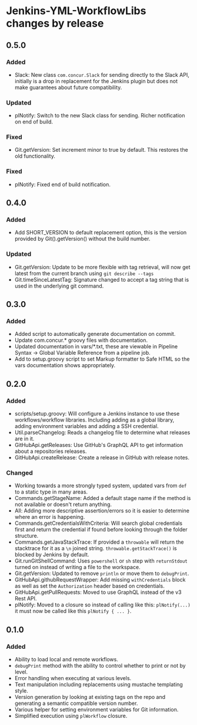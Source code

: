 # Jenkins-YML-WorkflowLibs changes by release

## 0.5.0

### Added

* Slack: New class `com.concur.Slack` for sending directly to the Slack API, initially is a drop in replacement for the Jenkins plugin but does not make guarantees about future compatibility.

### Updated

* plNotify: Switch to the new Slack class for sending. Richer notification on end of build.

### Fixed

* Git.getVersion: Set increment minor to true by default. This restores the old functionality.

### Fixed

* plNotify: Fixed end of build notification.

## 0.4.0

### Added

* Add SHORT_VERSION to default replacement option, this is the version provided by Git().getVersion() without the build number.

### Updated

* Git.getVersion: Update to be more flexible with tag retrieval, will now get latest from the current branch using `git describe --tags`
* Git.timeSinceLatestTag: Signature changed to accept a tag string that is used in the underlying git command.

## 0.3.0

### Added

* Added script to automatically generate documentation on commit.
* Update com.concur.* groovy files with documentation.
* Updated documentation in vars/*.txt, these are viewable in Pipeline Syntax -> Global Variable Reference from a pipeline job.
* Add to setup.groovy script to set Markup formatter to Safe HTML so the vars documentation shows appropriately.

## 0.2.0

### Added

* scripts/setup.groovy: Will configure a Jenkins instance to use these workflows/workflow libraries. Including adding as a global library, adding environment variables and adding a SSH credential.
* Util.parseChangelog: Reads a changelog file to determine what releases are in it.
* GitHubApi.getReleases: Use GitHub's GraphQL API to get information about a repositories releases.
* GitHubApi.createRelease: Create a release in GitHub with release notes.

### Changed

* Working towards a more strongly typed system, updated vars from `def` to a static type in many areas.
* Commands.getStageName: Added a default stage name if the method is not available or doesn't return anything.
* All: Adding more descriptive assertion/errors so it is easier to determine where an error is happening.
* Commands.getCredentialsWithCriteria: Will search global credentials first and return the credential if found before looking through the folder structure.
* Commands.getJavaStackTrace: If provided a `throwable` will return the stacktrace for it as a `\n` joined string. `throwable.getStackTrace()` is blocked by Jenkins by default.
* Git.runGitShellCommand: Uses `powershell` or `sh` step with `returnStdout` turned on instead of writing a file to the workspace.
* Git.getVersion: Updated to remove `println` or move them to `debugPrint`.
* GitHubApi.githubRequestWrapper: Add missing `withCredentials` block as well as set the `Authorization` header based on credentials.
* GitHubApi.getPullRequests: Moved to use GraphQL instead of the v3 Rest API.
* plNotify: Moved to a closure so instead of calling like this: `plNotify(...)` it must now be called like this `plNotify { ... }`.

## 0.1.0

### Added

* Ability to load local and remote workflows.
* `debugPrint` method with the ability to control whether to print or not by level.
* Error handling when executing at various levels.
* Text manipulation including replacements using mustache templating style.
* Version generation by looking at existing tags on the repo and generating a semantic compatible version number.
* Various helper for setting environment variables for Git information.
* Simplified execution using `plWorkflow` closure.
